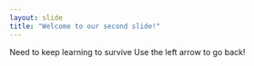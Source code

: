 ```yaml
---
layout: slide
title: "Welcome to our second slide!"
---
```

Need to keep learning to survive
Use the left arrow to go back!

